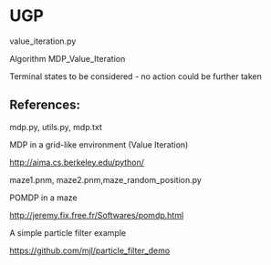 # UGP

value_iteration.py

Algorithm MDP_Value_Iteration

Terminal states to be considered - no action could be further taken


References:
--
mdp.py, utils.py, mdp.txt

MDP in a grid-like environment (Value Iteration)

http://aima.cs.berkeley.edu/python/ 


maze1.pnm, maze2.pnm,maze_random_position.py

POMDP in a maze

http://jeremy.fix.free.fr/Softwares/pomdp.html


A simple particle filter example

https://github.com/mjl/particle_filter_demo
